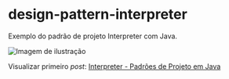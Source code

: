 # design-pattern-interpreter
Exemplo do padrão de projeto Interpreter com Java.

![Imagem de ilustração](http://blog.matheuscastiglioni.com.br/arquivo/download/posts/2018/04/interpreter-padroes-de-projeto-em-java.jpg)

Visualizar primeiro *post*: [Interpreter - Padrões de Projeto em Java](http://blog.matheuscastiglioni.com.br/interpreter-padroes-de-projeto-em-java)
